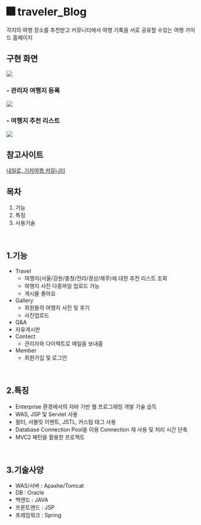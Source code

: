 #  🎆 traveler_Blog

각지의 여행 장소를 추천받고 커뮤니티에서 여행 기록을 서로 공유할 수있는 여행 가이드 홈페이지
<br/>

## 구현 화면
<img src="https://user-images.githubusercontent.com/58923654/91034721-6b41ef00-e640-11ea-8235-65c9e66a450a.gif" style="align:'center'">
<br/>

### - 관리자 여행지 등록
<img src="https://user-images.githubusercontent.com/58923654/91035066-f622e980-e640-11ea-8cbe-0de71e46a4e5.PNG" >
<br/>

### - 여행지 추천 리스트
<img src="https://user-images.githubusercontent.com/58923654/91035069-f6bb8000-e640-11ea-9e85-c876d1fc3a85.PNG" >
<br/>

## 참고사이트
[내일로, 기차여행 커뮤니티](https://cafe.naver.com/hkct)
<br/>

## 목차
1. 기능
2. 특징
3. 사용기술
<br/>

## 1.기능

* Travel 
  - 여행지(서울/강원/충청/전라/경상/제주)에 대한 추천 리스트 조회<br/>
  - 여행지 사진 다중파일 업로드 가능<br/>
  - 게시물 좋아요<br/>
* Gallery
  - 회원들의 여행지 사진 및 후기<br/>
  - 사진업로드 <br/>
* Q&A
* 자유게시판
* Contect 
  - 관리자와 다이렉트로 메일을 보내줌
* Member
  - 회원가입 및 로그인 

</br>

## 2.특징
- Enterprise 환경에서의 자바 기반 웹 프로그래밍 개발 기술 습득
- WAS, JSP 및 Servlet  사용
- 필터, 서블릿 이벤트, JSTL, 커스텀 태그 사용
- Database Connection Pool을 이용 Connection 재 사용 및 처리 시간 단축
- MVC2 패턴을 활용한 프로젝트
<br/>

## 3.기술사양
 - WAS/서버 : Apaxhe/Tomcat
 - DB : Oracle
 - 백엔드 : JAVA
 - 프론트엔드 : JSP
 - 프레임워크 : Spring

